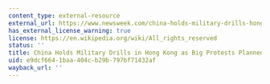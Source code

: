 ```yaml
---
content_type: external-resource
external_url: https://www.newsweek.com/china-holds-military-drills-hong-kong-big-protests-planned-new-year-1479757
has_external_license_warning: true
license: https://en.wikipedia.org/wiki/All_rights_reserved
status: ''
title: China Holds Military Drills in Hong Kong as Big Protests Planned for New Year
uid: e9dcf664-1baa-404c-b29b-797bf71432af
wayback_url: ''
---
```

